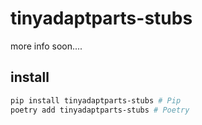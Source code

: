 # tinyadaptparts-stubs

more info soon....

## install

```bash
pip install tinyadaptparts-stubs # Pip
poetry add tinyadaptparts-stubs # Poetry
```
